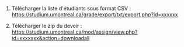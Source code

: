 1. Télécharger la liste d'étudiants sous format CSV :
https://studium.umontreal.ca/grade/export/txt/export.php?id=xxxxxx

2. Télécharger le zip du devoir :
https://studium.umontreal.ca/mod/assign/view.php?id=xxxxxxx&action=downloadall
